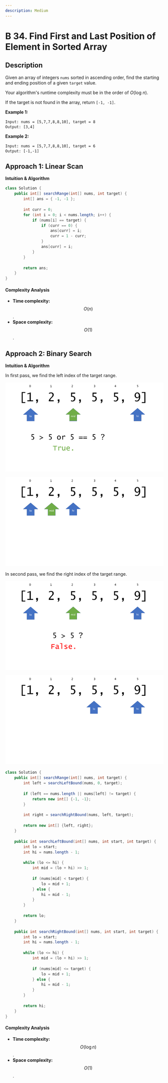 ```yaml
---
description: Medium
---
```


# B 34. Find First and Last Position of Element in Sorted Array

## Description

Given an array of integers `nums` sorted in ascending order, find the starting and ending position of a given `target` value.

Your algorithm's runtime complexity must be in the order of _O_\(log _n_\).

If the target is not found in the array, return `[-1, -1]`.

**Example 1:**

```text
Input: nums = [5,7,7,8,8,10], target = 8
Output: [3,4]
```

**Example 2:**

```text
Input: nums = [5,7,7,8,8,10], target = 6
Output: [-1,-1]
```

## Approach 1: Linear Scan

**Intuition & Algorithm**

```java
class Solution {
    public int[] searchRange(int[] nums, int target) {
        int[] ans = { -1, -1 };

        int curr = 0;
        for (int i = 0; i < nums.length; i++) {
            if (nums[i] == target) {
                if (curr == 0) {
                    ans[curr] = i;
                    curr = 1 - curr;
                }
                ans[curr] = i;
            }
        }

        return ans;
    }
}
```

#### Complexity Analysis

* **Time complexity:** $$O(n)$$.
* **Space complexity:** $$O(1)$$.

## Approach 2: Binary Search

**Intuition & Algorithm**

In first pass, we find the left index of the target range.

![](../../../.gitbook/assets/image%20%2864%29.png)

![](../../../.gitbook/assets/image%20%2862%29.png)

In second pass, we find the right index of the target range.

![](../../../.gitbook/assets/image%20%2861%29.png)

![](../../../.gitbook/assets/image%20%2863%29.png)

```java
class Solution {
    public int[] searchRange(int[] nums, int target) {
        int left = searchLeftBound(nums, 0, target);

        if (left == nums.length || nums[left] != target) {
            return new int[] {-1, -1};
        }

        int right = searchRightBound(nums, left, target);

        return new int[] {left, right};
    }

    public int searchLeftBound(int[] nums, int start, int target) {
        int lo = start;
        int hi = nums.length - 1;

        while (lo <= hi) {
            int mid = (lo + hi) >> 1;

            if (nums[mid] < target) {
                lo = mid + 1;
            } else {
                hi = mid - 1;
            }
        }

        return lo;
    }

    public int searchRightBound(int[] nums, int start, int target) {
        int lo = start;
        int hi = nums.length - 1;

        while (lo <= hi) {
            int mid = (lo + hi) >> 1;

            if (nums[mid] <= target) {
                lo = mid + 1;
            } else {
                hi = mid - 1;
            }
        }

        return hi;
    }
}
```

#### Complexity Analysis

* **Time complexity:** $$O(\log n)$$.
* **Space complexity:** $$O(1)$$.

